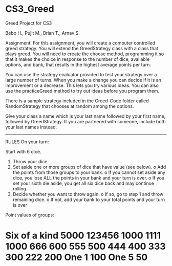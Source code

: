 # CS3_Greed
Greed Project for CS3

Bebo H., Pujit M., Brian T., Arnav S.

Assignment: 
For this assignment, you will create a computer controlled greed strategy. You will extend the GreedStrategy class with a class that plays greed. You will need to create the choose method, programming it so that it makes the choice in response to the number of dice, available options, and bank, that results in the highest average points per turn.

You can use the strategy evaluator provided to test your strategy over a large number of turns. When you make a change you can decide if it is an improvement or a decrease. This lets you try various ideas. You can also use the practiceGreed method to try out ideas before you program them.

There is a sample strategy included in the Greed-Code folder called RandomStrategy that chooses at random among the options.

Give your class a name which is your last name followed by your first name, followed by GreedStrategy. If you are partnered with someone, include both your last names instead.

-----------------------
RULES
On your turn:

Start with 6 dice.
1.	Throw your dice. 
2.	Set aside one or more groups of dice that have value (see below). 
  o	Add the points from those groups to your bank. 
  o	If you cannot set aside any dice, you lose ALL the points in your bank and your turn is over.
  o	If you set your sixth die aside, you get all six dice back and may continue rolling.
3.	Decide whether you want to throw again.
  o	If so, go to step 1 and throw remaining dice.
  o	If not, add your bank to your total points and your turn is over

Point values of groups:

Six of a kind	5000
123456		1000
1111			1000
666			600
555			500
444			400
333			300
222			200
One 1		100
One 5		50
====================================================================================

